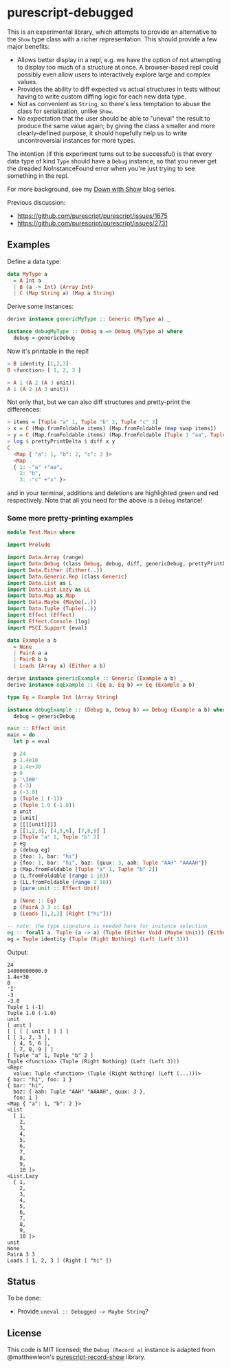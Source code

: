 # purescript-debugged

This is an experimental library, which attempts to provide an alternative to
the `Show` type class with a richer representation. This should provide a few
major benefits:

- Allows better display in a repl, e.g. we have the option of not attempting to
  display too much of a structure at once. A browser-based repl could possibly
  even allow users to interactively explore large and complex values.
- Provides the ability to diff expected vs actual structures in tests without
  having to write custom diffing logic for each new data type.
- Not as convenient as `String`, so there's less temptation to abuse the class
  for serialization, unlike `Show`.
- No expectation that the user should be able to "uneval" the result to produce
  the same value again; by giving the class a smaller and more clearly-defined
  purpose, it should hopefully help us to write uncontroversial instances for
  more types.

The intention (if this experiment turns out to be successful) is that every
data type of kind `Type` should have a `Debug` instance, so that you never get
the dreaded NoInstanceFound error when you're just trying to see something in
the repl.

For more background, see my [Down with Show][] blog series.

Previous discussion:

- https://github.com/purescript/purescript/issues/1675
- https://github.com/purescript/purescript/issues/2731

## Examples

Define a data type:

```purescript
data MyType a
  = A Int a
  | B (a -> Int) (Array Int)
  | C (Map String a) (Map a String)
```

Derive some instances:

```purescript
derive instance genericMyType :: Generic (MyType a) _

instance debugMyType :: Debug a => Debug (MyType a) where
  debug = genericDebug
```

Now it's printable in the repl!

```purescript
> B identity [1,2,3]
B <function> [ 1, 2, 3 ]

> A 1 (A 2 (A 3 unit))
A 1 (A 2 (A 3 unit))
```

Not only that, but we can also diff structures and pretty-print the
differences:

```purescript
> items = [Tuple "a" 1, Tuple "b" 2, Tuple "c" 3]
> x = C (Map.fromFoldable items) (Map.fromFoldable (map swap items))
> y = C (Map.fromFoldable items) (Map.fromFoldable [Tuple 1 "aa", Tuple 2 "b", Tuple 3 "x"])
> log $ prettyPrintDelta $ diff x y
C
  <Map { "a": 1, "b": 2, "c": 3 }>
  <Map
  { 1: -"a" +"aa",
    2: "b",
    3: -"c" +"x" }>
```

and in your terminal, additions and deletions are highlighted green and red
respectively. Note that all you need for the above is a `Debug` instance!

### Some more pretty-printing examples

```purescript
module Test.Main where

import Prelude

import Data.Array (range)
import Data.Debug (class Debug, debug, diff, genericDebug, prettyPrintDelta)
import Data.Either (Either(..))
import Data.Generic.Rep (class Generic)
import Data.List as L
import Data.List.Lazy as LL
import Data.Map as Map
import Data.Maybe (Maybe(..))
import Data.Tuple (Tuple(..))
import Effect (Effect)
import Effect.Console (log)
import PSCI.Support (eval)

data Example a b
  = None
  | PairA a a
  | PairB b b
  | Loads (Array a) (Either a b)

derive instance genericExample :: Generic (Example a b) _
derive instance eqExample :: (Eq a, Eq b) => Eq (Example a b)

type Eg = Example Int (Array String)

instance debugExample :: (Debug a, Debug b) => Debug (Example a b) where
  debug = genericDebug

main :: Effect Unit
main = do
  let p = eval

  p 24
  p 1.4e10
  p 1.4e+30
  p 0
  p '\300'
  p (-3)
  p (-3.0)
  p (Tuple 1 (-1))
  p (Tuple 1.0 (-1.0))
  p unit
  p [unit]
  p [[[[unit]]]]
  p [[1,2,3], [4,5,6], [7,8,9] ]
  p [Tuple "a" 1, Tuple "b" 2]
  p eg
  p (debug eg)
  p {foo: 1, bar: "hi"}
  p {foo: 1, bar: "hi", baz: {quux: 3, aah: Tuple "AAH" "AAAAH"}}
  p (Map.fromFoldable [Tuple "a" 1, Tuple "b" 2])
  p (L.fromFoldable (range 1 10))
  p (LL.fromFoldable (range 1 10))
  p (pure unit :: Effect Unit)

  p (None :: Eg)
  p (PairA 3 3 :: Eg)
  p (Loads [1,2,3] (Right ["hi"]))

-- note: the type signature is needed here for instance selection
eg :: forall a. Tuple (a -> a) (Tuple (Either Void (Maybe Unit)) (Either (Either Int Int) Int))
eg = Tuple identity (Tuple (Right Nothing) (Left (Left 3)))
```

Output:

```
24
14000000000.0
1.4e+30
0
'Ĭ'
-3
-3.0
Tuple 1 (-1)
Tuple 1.0 (-1.0)
unit
[ unit ]
[ [ [ [ unit ] ] ] ]
[ [ 1, 2, 3 ],
  [ 4, 5, 6 ],
  [ 7, 8, 9 ] ]
[ Tuple "a" 1, Tuple "b" 2 ]
Tuple <function> (Tuple (Right Nothing) (Left (Left 3)))
<Repr
  value: Tuple <function> (Tuple (Right Nothing) (Left (...)))>
{ bar: "hi", foo: 1 }
{ bar: "hi",
  baz: { aah: Tuple "AAH" "AAAAH", quux: 3 },
  foo: 1 }
<Map { "a": 1, "b": 2 }>
<List
  [ 1,
    2,
    3,
    4,
    5,
    6,
    7,
    8,
    9,
    10 ]>
<List.Lazy
  [ 1,
    2,
    3,
    4,
    5,
    6,
    7,
    8,
    9,
    10 ]>
unit
None
PairA 3 3
Loads [ 1, 2, 3 ] (Right [ "hi" ])
```

## Status

To be done:

- Provide `uneval :: Debugged -> Maybe String`?

## License

This code is MIT licensed; the `Debug (Record a)` instance is adapted from
@matthewleon's [purescript-record-show][] library.

[purescript-record-show]: https://github.com/matthewleon/purescript-record-show
[Down with Show]: https://harry.garrood.me/blog/down-with-show-part-1/
